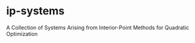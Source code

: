 # ip-systems
A Collection of Systems Arising from Interior-Point Methods for Quadratic Optimization
